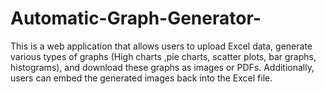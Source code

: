 # Automatic-Graph-Generator-
This is a web application that allows users to upload Excel data, generate various types of graphs (High charts ,pie charts, scatter plots, bar graphs, histograms), and download these graphs as images or PDFs. Additionally, users can embed the generated images back into the Excel file.
